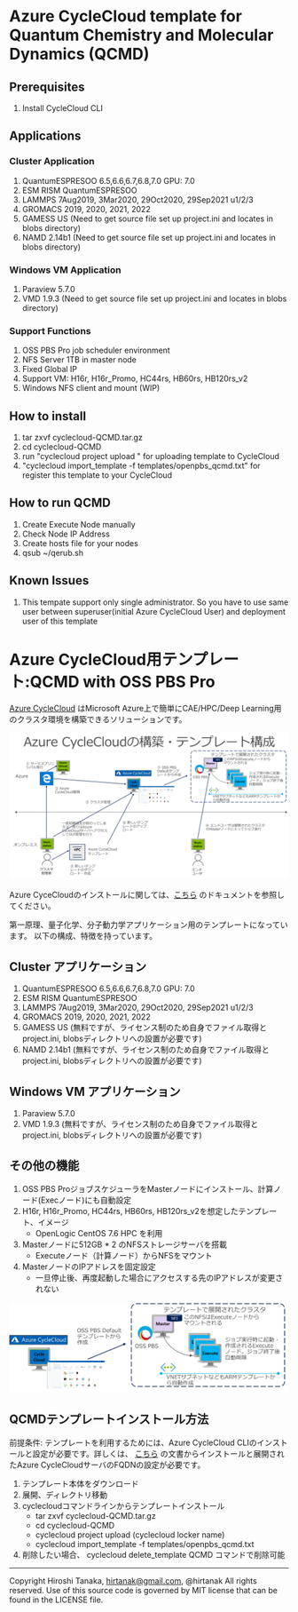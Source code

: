 # Azure CycleCloud template for Quantum Chemistry and Molecular Dynamics (QCMD)

## Prerequisites

1. Install CycleCloud CLI

## Applications

### Cluster Application
1. QuantumESPRESOO 6.5,6.6,6.7,6.8,7.0 GPU: 7.0
1. ESM RISM QuantumESPRESOO
1. LAMMPS 7Aug2019, 3Mar2020, 29Oct2020, 29Sep2021 u1/2/3
1. GROMACS  2019, 2020, 2021, 2022
1. GAMESS US (Need to get source file set up project.ini and locates in blobs directory)
1. NAMD 2.14b1 (Need to get source file set up project.ini and locates in blobs directory)

### Windows VM Application
1. Paraview 5.7.0
1. VMD 1.9.3 (Need to get source file set up project.ini and locates in blobs directory)

### Support Functions
1. OSS PBS Pro job scheduler environment
1. NFS Server 1TB in master node
1. Fixed Global IP
1. Support VM: H16r, H16r_Promo, HC44rs, HB60rs, HB120rs_v2 
1. Windows NFS client and mount (WIP)

## How to install 

1. tar zxvf cyclecloud-QCMD<version>.tar.gz
1. cd cyclecloud-QCMD<version>
1. run "cyclecloud project upload <azure-storage>" for uploading template to CycleCloud
1. "cyclecloud import_template -f templates/openpbs_qcmd.txt" for register this template to your CycleCloud

## How to run QCMD

1. Create Execute Node manually
1. Check Node IP Address
1. Create hosts file for your nodes
1. qsub ~/qerub.sh

## Known Issues
1. This tempate support only single administrator. So you have to use same user between superuser(initial Azure CycleCloud User) and deployment user of this template

# Azure CycleCloud用テンプレート:QCMD with OSS PBS Pro

[Azure CycleCloud](https://docs.microsoft.com/en-us/azure/cyclecloud/) はMicrosoft Azure上で簡単にCAE/HPC/Deep Learning用のクラスタ環境を構築できるソリューションです。

![Azure CycleCloudの構築・テンプレート構成](https://raw.githubusercontent.com/hirtanak/osspbsdefault/master/AzureCycleCloud-OSSPBSDefault.png "Azure CycleCloudの構築・テンプレート構成")

Azure CyceCloudのインストールに関しては、[こちら](https://docs.microsoft.com/en-us/azure/cyclecloud/quickstart-install-cyclecloud) のドキュメントを参照してください。

第一原理、量子化学、分子動力学アプリケーション用のテンプレートになっています。
以下の構成、特徴を持っています。

## Cluster アプリケーション
1. QuantumESPRESOO 6.5,6.6,6.7,6.8,7.0 GPU: 7.0
1. ESM RISM QuantumESPRESOO
1. LAMMPS 7Aug2019, 3Mar2020, 29Oct2020, 29Sep2021 u1/2/3
1. GROMACS 2019, 2020, 2021, 2022
1. GAMESS US (無料ですが、ライセンス制のため自身でファイル取得とproject.ini, blobsディレクトリへの設置が必要です)
1. NAMD 2.14b1 (無料ですが、ライセンス制のため自身でファイル取得とproject.ini, blobsディレクトリへの設置が必要です)

## Windows VM アプリケーション
1. Paraview 5.7.0
1. VMD 1.9.3 (無料ですが、ライセンス制のため自身でファイル取得とproject.ini, blobsディレクトリへの設置が必要です)

## その他の機能
1. OSS PBS ProジョブスケジューラをMasterノードにインストール、計算ノード(Execノード)にも自動設定
1. H16r, H16r_Promo, HC44rs, HB60rs, HB120rs_v2を想定したテンプレート、イメージ
     - OpenLogic CentOS 7.6 HPC を利用 
1. Masterノードに512GB * 2 のNFSストレージサーバを搭載
     - Executeノード（計算ノード）からNFSをマウント
1. MasterノードのIPアドレスを固定設定
      - 一旦停止後、再度起動した場合にアクセスする先のIPアドレスが変更されない

![OSS PBS Default テンプレート構成](https://raw.githubusercontent.com/hirtanak/osspbsdefault/master/OSSPBSDefaultDiagram.png "OSS PBS Default テンプレート構成")

## QCMDテンプレートインストール方法

前提条件: テンプレートを利用するためには、Azure CycleCloud CLIのインストールと設定が必要です。詳しくは、 [こちら](https://docs.microsoft.com/en-us/azure/cyclecloud/install-cyclecloud-cli) の文書からインストールと展開されたAzure CycleCloudサーバのFQDNの設定が必要です。

1. テンプレート本体をダウンロード
1. 展開、ディレクトリ移動
1. cyclecloudコマンドラインからテンプレートインストール 
   - tar zxvf cyclecloud-QCMD<version>.tar.gz
   - cd cyclecloud-QCMD<version>
   - cyclecloud project upload <azure-storage>(cyclecloud locker name)
   - cyclecloud import_template -f templates/openpbs_qcmd.txt
1. 削除したい場合、 cyclecloud delete_template QCMD コマンドで削除可能

***
Copyright Hiroshi Tanaka, hirtanak@gmail.com, @hirtanak All rights reserved.
Use of this source code is governed by MIT license that can be found in the LICENSE file.
